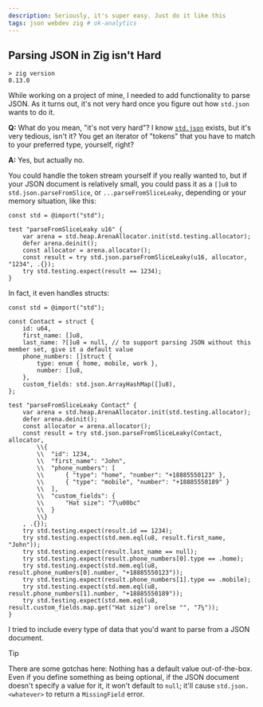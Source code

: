 ```yaml
---
description: Seriously, it's super easy. Just do it like this
tags: json webdev zig # ok-analytics
---
```


## Parsing JSON in Zig isn't Hard

```plain
> zig version
0.13.0
```

While working on <!-- the foundations of my web analytics server, [OK Analytics][ok-analytics] --> a project of mine, I needed to add functionality to parse JSON. As it turns out, it's not very hard once you figure out how `std.json` wants to do it.

**Q:** What do you mean, "it's not very hard"? I know [`std.json`][zig-json] exists, but it's very tedious, isn't it? You get an iterator of "tokens" that you have to match to your preferred type, yourself, right?

**A:** Yes, but actually no.

You could handle the token stream yourself if you really wanted to, but if your JSON document is relatively small, you could pass it as a `[]u8` to `std.json.parseFromSlice`, or `...parseFromSliceLeaky`, depending or your memory situation, like this:

```zig
const std = @import("std");

test "parseFromSliceLeaky u16" {
    var arena = std.heap.ArenaAllocator.init(std.testing.allocator);
    defer arena.deinit();
    const allocator = arena.allocator();
    const result = try std.json.parseFromSliceLeaky(u16, allocator, "1234", .{});
    try std.testing.expect(result == 1234);
}
```

In fact, it even handles structs:

```zig
const std = @import("std");

const Contact = struct {
    id: u64,
    first_name: []u8,
    last_name: ?[]u8 = null, // to support parsing JSON without this member set, give it a default value
    phone_numbers: []struct {
        type: enum { home, mobile, work },
        number: []u8,
    },
    custom_fields: std.json.ArrayHashMap([]u8),
};

test "parseFromSliceLeaky Contact" {
    var arena = std.heap.ArenaAllocator.init(std.testing.allocator);
    defer arena.deinit();
    const allocator = arena.allocator();
    const result = try std.json.parseFromSliceLeaky(Contact, allocator,
        \\{
        \\  "id": 1234,
        \\  "first_name": "John",
        \\  "phone_numbers": [
        \\      { "type": "home", "number": "+18885550123" },
        \\      { "type": "mobile", "number": "+18885550189" }
        \\  ],
        \\  "custom_fields": {
        \\      "Hat size": "7\u00bc"
        \\  }
        \\}
    , .{});
    try std.testing.expect(result.id == 1234);
    try std.testing.expect(std.mem.eql(u8, result.first_name, "John"));
    try std.testing.expect(result.last_name == null);
    try std.testing.expect(result.phone_numbers[0].type == .home);
    try std.testing.expect(std.mem.eql(u8, result.phone_numbers[0].number, "+18885550123"));
    try std.testing.expect(result.phone_numbers[1].type == .mobile);
    try std.testing.expect(std.mem.eql(u8, result.phone_numbers[1].number, "+18885550189"));
    try std.testing.expect(std.mem.eql(u8, result.custom_fields.map.get("Hat size") orelse "", "7¼"));
}
```

I tried to include every type of data that you'd want to parse from a JSON document.

> [!TIP]  
> There are some gotchas here: Nothing has a default value out-of-the-box. Even if you define something as being optional, if the JSON document doesn't specify a value for it, it won't default to `null`; it'll cause `std.json.<whatever>` to return a `MissingField` error.

[ok-analytics]: https://github.com/jkoop/ok-analytics
[zig-json]: https://ziglang.org/documentation/0.13.0/std/#std.json
